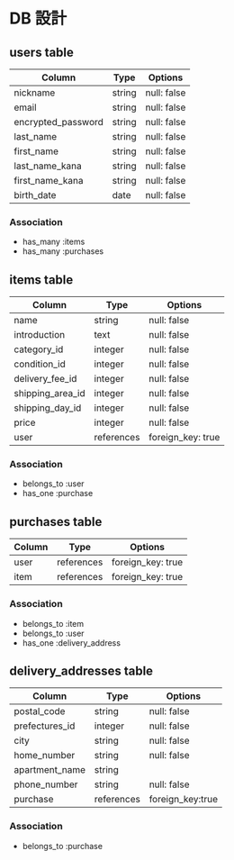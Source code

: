 # DB 設計

## users table

| Column             | Type                | Options                 |
|--------------------|---------------------|-------------------------|
| nickname           | string              | null: false             |
| email              | string              | null: false             |
| encrypted_password | string              | null: false             |
| last_name          | string              | null: false             |
| first_name         | string              | null: false             |
| last_name_kana     | string              | null: false             |
| first_name_kana    | string              | null: false             |
| birth_date         | date                | null: false             |

### Association

* has_many :items
* has_many :purchases

## items table

| Column             | Type       | Options           |
|--------------------|------------|-------------------|
| name               | string     | null: false       |
| introduction       | text       | null: false       |
| category_id        | integer    | null: false       |
| condition_id       | integer    | null: false       |
| delivery_fee_id    | integer    | null: false       |
| shipping_area_id   | integer    | null: false       |
| shipping_day_id   | integer    | null: false       |
| price              | integer    | null: false       |
| user               | references | foreign_key: true |

### Association

- belongs_to :user
- has_one :purchase

## purchases table

| Column      | Type       | Options           |
|-------------|------------|-------------------|
| user        | references | foreign_key: true |
| item        | references | foreign_key: true | 

### Association

- belongs_to :item
- belongs_to :user
- has_one :delivery_address

## delivery_addresses table

| Column           | Type                | Options                 |
|------------------|---------------------|-------------------------|
| postal_code      | string              | null: false             |
| prefectures_id   | integer             | null: false             |
| city             | string              | null: false             |
| home_number      | string              | null: false             |
| apartment_name   | string              |                         |
| phone_number     | string              | null: false             |
| purchase         | references          | foreign_key:true        |

### Association

- belongs_to :purchase